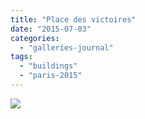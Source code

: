 ```yaml
---
title: "Place des victoires"
date: "2015-07-03"
categories: 
  - "galleries-journal"
tags: 
  - "buildings"
  - "paris-2015"
---
```


[![](images/Place-des-victoires-scaled-1.jpeg)](http://davidpeach.co.uk/wp-content/uploads/2021/03/Place-des-victoires-scaled-1.jpeg)
